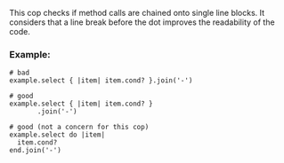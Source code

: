 This cop checks if method calls are chained onto single line blocks. It considers that a
line break before the dot improves the readability of the code.

### Example:
    # bad
    example.select { |item| item.cond? }.join('-')

    # good
    example.select { |item| item.cond? }
           .join('-')

    # good (not a concern for this cop)
    example.select do |item|
      item.cond?
    end.join('-')
